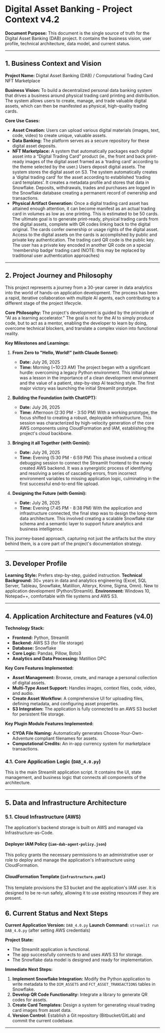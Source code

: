 # Digital Asset Banking - Project Context v4.2

**Document Purpose:** This document is the single source of truth for the Digital Asset Banking (DAB) project. It contains the business vision, user profile, technical architecture, data model, and current status.

---

## 1. Business Context and Vision

**Project Name:** Digital Asset Banking (DAB) / Computational Trading Card NFT Marketplace

**Business Vision:** To build a decentralized personal data banking system that drives a business around physical trading card printing and distribution. The system allows users to create, manage, and trade valuable digital assets, which can then be manifested as physical, high-quality trading cards.

**Core Use Cases:**

* **Asset Creation:** Users can upload various digital materials (images, text, code, video) to create unique, valuable assets.
* **Data Banking:** The platform serves as a secure repository for these digital asset deposits.
* **NFT Marketplace:** A system that automatically packages each digital asset into a “Digital Trading Card” product (ie., the front and back print-ready images of the digital asset framed as a ‘trading card’ according to the theme selected by the user.) Users deposit digital assets. The system stores the digital asset on S3. The system automatically creates a ‘digital trading card’ for the asset according to established ‘trading card templates’. It creates a metadata profile and stores that data in Snowflake. Deposits, withdrawals, trades and purchases are logged in the Snowflake database creating a permanent record of ownership and transactions.
* **Physical Artifact Generation:** Once a digital trading card asset has attained enough attention, it can become manifest as an actual trading card in volumes as low as one printing. This is estimated to be 50 cards. The ultimate goal is to generate print-ready, physical trading cards from the digital assets, complete with QR codes linking back to the digital original. The cards confer ownership or usage rights of the digital asset. Access to the digital assets on the cards is accomplished by public and private key authentication. The trading card QR code is the public key. The user has a private key encoded in another QR code on a special ‘membership badge’ trading card (NOTE: this may be replaced by traditional user authentication approaches)

---

## 2. Project Journey and Philosophy

This project represents a journey from a 30-year career in data analytics into the world of hands-on application development. The process has been a rapid, iterative collaboration with multiple AI agents, each contributing to a different stage of the project lifecycle.

**Core Philosophy:** The project's development is guided by the principle of "AI as a learning accelerator." The goal is not for the AI to simply produce code, but to act as a mentor, enabling the developer to learn by doing, overcome technical blockers, and translate a complex vision into functional reality.

**Key Milestones and Learnings:**

1.  **From Zero to "Hello, World!" (with Claude Sonnet):**
    * **Date:** July 26, 2025
    * **Time:** Morning (~10:23 AM)
        The project began with a significant hurdle: overcoming a legacy Python environment. This initial phase was a lesson in the importance of a clean development environment and the value of a patient, step-by-step AI teaching style. The first major victory was launching the initial Streamlit prototype.

2.  **Building the Foundation (with ChatGPT):**
    * **Date:** July 26, 2025
    * **Time:** Afternoon (2:30 PM - 3:50 PM)
        With a working prototype, the focus shifted to creating a robust, deployable infrastructure. This session was characterized by high-velocity generation of the core AWS components using CloudFormation and IAM, establishing the project's cloud backbone.

3.  **Bringing it all Together (with Gemini):**
    * **Date:** July 26, 2025
    * **Time:** Evening (5:30 PM - 6:59 PM)
        This phase involved a critical debugging session to connect the Streamlit frontend to the newly created AWS backend. It was a synergistic process of identifying and resolving a series of cascading errors, from incorrect environment variables to missing application logic, culminating in the first successful end-to-end file upload.

4.  **Designing the Future (with Gemini):**
    * **Date:** July 26, 2025
    * **Time:** Evening (7:45 PM - 8:38 PM)
        With the application and infrastructure connected, the final step was to design the long-term data architecture. This involved creating a scalable Snowflake star schema and a semantic layer to support future analytics and business intelligence.

This journey-based approach, capturing not just the artifacts but the story behind them, is a core part of the project's documentation strategy.


---

## 3. Developer Profile

**Learning Style:** Prefers step-by-step, guided instruction.
**Technical Background:** 30+ years in data and analytics engineering (Excel, SQL Server, Tableau, Snowflake, Matillion, Alteryx, Knime, Sigma, Omni). New to application development (Python/Streamlit).
**Environment:** Windows 10, Notepad++, comfortable with file systems and AWS S3.

---

## 4. Application Architecture and Features (v4.0)

**Technology Stack:**

* **Frontend:** Python, Streamlit
* **Backend:** AWS S3 (for file storage)
* **Database:** Snowflake
* **Core Logic:** Pandas, Pillow, Boto3
* **Analytics and Data Processing:** Matillion DPC

**Key Core Features Implemented:**

* **Asset Management:** Browse, create, and manage a personal collection of digital assets.
* **Multi-Type Asset Support:** Handles images, context files, code, video, and audio.
* **Create Asset Workflow:** A comprehensive UI for uploading files, defining metadata, and configuring asset properties.
* **S3 Integration:** The application is fully connected to an AWS S3 bucket for persistent file storage.

**Key Plugin Module Features Implemented:**

* **CYOA File Naming:** Automatically generates Choose-Your-Own-Adventure compliant filenames for assets.
* **Computational Credits:** An in-app currency system for marketplace transactions.

### 4.1. Core Application Logic (`DAB_4.0.py`)

This is the main Streamlit application script. It contains the UI, state management, and business logic that connects all components of the architecture.


---

## 5. Data and Infrastructure Architecture

### 5.1. Cloud Infrastructure (AWS)

The application's backend storage is built on AWS and managed via Infrastructure-as-Code.

#### Deployer IAM Policy (`iam-dab-agent-policy.json`)

This policy grants the necessary permissions to an administrative user or role to deploy and manage the application's infrastructure using CloudFormation.


#### CloudFormation Template (`infrastructure.yaml`)

This template provisions the S3 bucket and the application's IAM user. It is designed to be re-run safely, allowing it to use existing resources if they are present.


## 6. Current Status and Next Steps

**Current Application Version:** `DAB_4.0.py`
**Launch Command:** `streamlit run DAB_4.0.py` (after setting AWS credentials)

**Project State:**

* The Streamlit application is functional.
* The app successfully connects to and uses AWS S3 for storage.
* The Snowflake data model is designed and ready for implementation.

**Immediate Next Steps:**

1.  **Implement Snowflake Integration:** Modify the Python application to write metadata to the `DIM_ASSETS` and `FCT_ASSET_TRANSACTIONS` tables in Snowflake.
2.  **Develop QR Code Functionality:** Integrate a library to generate QR codes for assets.
3.  **Create Card Templates:** Design a system for generating visual trading card images from asset data.
4.  **Version Control:** Establish a Git repository (Bitbucket/GitLab) and commit the current codebase.

---


